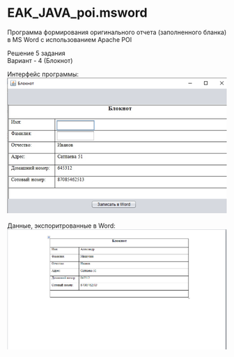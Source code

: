 # EAK_JAVA_poi.msword

Программа формирования оригинального отчета (заполненного бланка) в MS Word с использованием Apache POI<br/>

Решение 5 задания<br/>
Вариант - 4 (Блокнот)

Интерфейс программы:<br/>
![prog](notebook.png)<br/><br/>
Данные, экспоритрованные в Word:<br/>
![ворд](ворд.png)
